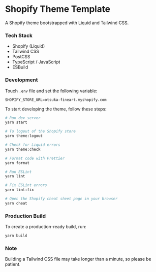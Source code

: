 # Shopify Theme Template

A Shopify theme bootstrapped with Liquid and Tailwind CSS.

### Tech Stack

- Shopify (Liquid)
- Tailwind CSS
- PostCSS
- TypeScript / JavaScript
- ESBuild

### Development

Touch `.env` file and set the following variable:

```
SHOPIFY_STORE_URL=otsuka-fineart.myshopify.com
```

To start developing the theme, follow these steps:

```bash
# Run dev server
yarn start

# To logout of the Shopify store
yarn theme:logout

# Check for Liquid errors
yarn theme:check

# Format code with Prettier
yarn format

# Run ESLint
yarn lint

# Fix ESLint errors
yarn lint:fix

# Open the Shopify cheat sheet page in your browser
yarn cheat
```

### Production Build

To create a production-ready build, run:

```bash
yarn build
```

### Note

Building a Tailwind CSS file may take longer than a minute, so please be patient.
